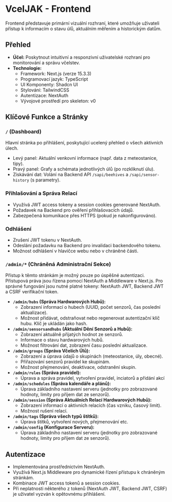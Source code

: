 # VcelJAK - Frontend

Frontend představuje primární vizuální rozhraní, které umožňuje uživateli přístup k informacím o stavu úlů, aktuálním měřením a historickým datům.

## Přehled

*   **Účel:** Poskytnout intuitivní a responzivní uživatelské rozhraní pro monitorování a správu včelstev.
*   **Technologie:**
    *   Framework: Next.js (verze 15.3.3)
    *   Programovací jazyk: TypeScript
    *   UI Komponenty: Shadcn UI
    *   Stylování: TailwindCSS
    *   Autentizace: NextAuth
    *   Vývojové prostředí pro skeleton: v0

## Klíčové Funkce a Stránky

### `/` (Dashboard)
Hlavní stránka po přihlášení, poskytující ucelený přehled o všech aktivních úlech.
*   Levý panel: Aktuální venkovní informace (např. data z meteostanice, tipy).
*   Pravý panel: Grafy a schémata jednotlivých úlů (po rozkliknutí úlu).
*   Získávání dat: Volání na Backend API `/sapi/beehives` a `/sapi/sensor-history` (s parametry).

### Přihlašování a Správa Relací
*   Využívá JWT access tokeny a session cookies generované NextAuth.
*   Požadavek na Backend pro ověření přihlašovacích údajů.
*   Zabezpečená komunikace přes HTTPS (pokud je nakonfigurováno).

### Odhlášení
*   Zrušení JWT tokenu v NextAuth.
*   Odeslání požadavku na Backend pro invalidaci backendového tokenu.
*   Možnost odhlášení v hlavičce webu nebo v chráněné části.

### `/admin/*` (Chráněná Administrační Sekce)
Přístup k těmto stránkám je možný pouze po úspěšné autentizaci. Přístupová práva jsou řízena pomocí NextAuth a Middleware v Next.js. Pro správné fungování jsou nutné platné tokeny: NextAuth JWT, Backend JWT a CSRF verifikační token.

*   **`/admin/hubs` (Správa Hardwarových Hubů):**
    *   Zobrazení informací o hubech (UUID, počet senzorů, čas poslední aktualizace).
    *   Možnost přidávat, odstraňovat nebo regenerovat autentizační klíč hubu. Klíč je ukládán jako hash.
*   **`/admin/sensorsandhubs` (Aktuální Dění Senzorů a Hubů):**
    *   Zobrazení aktuálně přijatých hodnot ze senzorů.
    *   Informace o stavu hardwarových hubů.
    *   Možnost filtrování dat, zobrazení času poslední aktualizace.
*   **`/admin/groups` (Správa Včelích Úlů):**
    *   Zobrazení a úprava údajů o skupinách (meteostanice, úly, obecné).
    *   Přiřazování senzorů pravidel ke skupinám.
    *   Možnost přejmenování, deaktivace, odstranění skupin.
*   **`/admin/rules` (Správa pravidel):**
    *   Úprava a správa pravidel, vytvoření pravidel, inciatorů a přidání akcí
*   **`/admin/schedules` (Správa kalendáře a plánů):**
    *   Úprava základního nastavení serveru (jednotky pro zobrazované hodnoty, limity pro příjem dat ze senzorů).
*   **`/admin/session` (Správa Aktuálních Relací Hardwarových Hubů):**
    *   Zobrazení informací o aktivních relacích (čas vzniku, časový limit).
    *   Možnost rušení relací.
*   **`/admin/tags` (Správa všech typů štítků):**
    *   Úprava štítků, vytvoření nových, přejmenování etc.
*   **`/admin/config` (Konfigurace Serveru):**
    *   Úprava základního nastavení serveru (jednotky pro zobrazované hodnoty, limity pro příjem dat ze senzorů).

## Autentizace
*   Implementována prostřednictvím NextAuth.
*   Využívá Next.js Middleware pro dynamické řízení přístupu k chráněným stránkám.
*   Kombinace JWT access tokenů a session cookies.
*   Při neplatnosti některého z tokenů (NextAuth JWT, Backend JWT, CSRF) je uživatel vyzván k opětovnému přihlášení.
